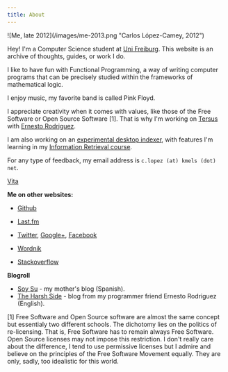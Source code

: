 ```yaml
---
title: About
---
```


<div class="inline-image">![Me, late 2012](/images/me-2013.png "Carlos López-Camey, 2012") </div>

Hey! I'm a Computer Science student at [Uni Freiburg](http://www.uni-freiburg.de/). This website is an archive of thoughts, guides, or work I do. 

I like to have fun with Functional Programming, a way of writing computer programs that can be precisely studied within the frameworks of mathematical logic. 

I enjoy music, my favorite band is called Pink Floyd. 

I appreciate creativity when it comes with values, like those of the Free Software or Open Source Software [1]. That is why I'm working on [Tersus](http://tersusland.com) with [Ernesto Rodriguez](http://netowork.me).

I am also working on an [experimental desktop indexer](http://hub.darcs.net/kmels/orange), with features I'm learning in my [Information Retrieval course](http://ad-wiki.informatik.uni-freiburg.de/teaching/InformationRetrievalWS1213). 

For any type of feedback, my email address is `c.lopez (at) kmels (dot) net`.

[Vita](/files/cv-en/cv.pdf)

<div class="clear"></div>

**Me on other websites:**

  * [Github](https://github.com/kmels)

  * [Last.fm](http://last.fm/user/kmels)

  * [Twitter](http://twitter.com/kmels), [Google+](https://plus.google.com/117463675576666998868/), [Facebook](http://facebook.com/kmels)

  * [Wordnik](http://www.wordnik.com/users/kmels)
  
  * [Stackoverflow](http://stackoverflow.com/users/225956/carlos-lopez-camey)


**Blogroll**

* [Soy Su](http://soysu.net) - my mother's blog (Spanish).
* [The Harsh Side](http://harshside.wordpress.com/) - blog from my programmer friend Ernesto Rodriguez (English).

[1] Free Software and Open Source software are almost the same concept but essentialy two different schools. The dichotomy lies on the politics of re-licensing. That is, Free Software has to remain always Free Software. Open Source licenses may not impose this restriction. I don't really care about the difference, I tend to use permissive licenses but I admire and believe on the principles of the Free Software Movement equally. They are only, sadly, too idealistic for this world.